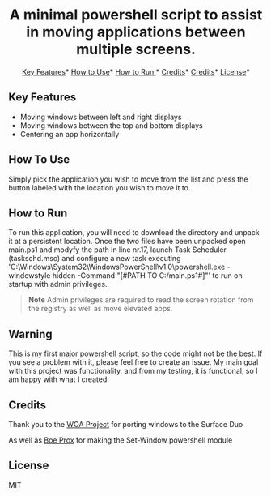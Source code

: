 <h1 align="center"> A minimal powershell script to assist in moving applications between multiple screens. </h1>

<p align="center">
<a href="#key-features"> Key Features</a>*
<a href="#how-to-use"> How to Use</a>*
<a href="#how-to-run"> How to Run </a>*
<a href="#credits"> Credits</a>*
<a href="#warning"> Credits</a>*
<a href="#license"> License</a>*
</p>

## Key Features
* Moving windows between left and right displays
* Moving windows between the top and bottom displays
* Centering an app horizontally

## How To Use
Simply pick the application you wish to move from the list and press the button labeled with the location you wish to move it to. 

## How to Run 
To run this application, you will need to download the directory and unpack it at a persistent location. Once the two files have been unpacked open main.ps1 and modyfy the path in line nr.17, launch Task Scheduler (taskschd.msc) and configure a new task executing 'C:\Windows\System32\WindowsPowerShell\v1.0\powershell.exe -windowstyle hidden  -Command "[#PATH TO C:/main.ps1#]"'  to run on startup with admin privileges.

> **Note**
>Admin privileges are required to read the screen rotation from the registry as well as move elevated apps. 

## Warning 
This is my first major powershell script, so the code might not be the best. If you see a problem with it, please feel free to create an issue. My main goal with this project was functionality, and from my testing, it is functional, so I am happy with what I created. 

## Credits
Thank you to the [WOA Project](https://github.com/WOA-Project) for porting windows to the Surface Duo

As well as [Boe Prox](https://github.com/proxb) for making the Set-Window powershell module

## License
MIT
